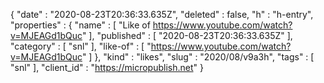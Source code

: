 {
  "date" : "2020-08-23T20:36:33.635Z",
  "deleted" : false,
  "h" : "h-entry",
  "properties" : {
    "name" : [ "Like of https://www.youtube.com/watch?v=MJEAGd1bQuc" ],
    "published" : [ "2020-08-23T20:36:33.635Z" ],
    "category" : [ "snl" ],
    "like-of" : [ "https://www.youtube.com/watch?v=MJEAGd1bQuc" ]
  },
  "kind" : "likes",
  "slug" : "2020/08/v9a3h",
  "tags" : [ "snl" ],
  "client_id" : "https://micropublish.net"
}
